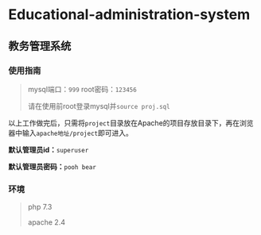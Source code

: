 # Educational-administration-system

## 教务管理系统

### 使用指南

> mysql端口：`999`  root密码：`123456`
> 
> 请在使用前root登录mysql并`source proj.sql`

以上工作做完后，只需将`project`目录放在Apache的项目存放目录下，再在浏览器中输入`apache地址/project`即可进入。

**默认管理员id：**`superuser`

**默认管理员密码：**`pooh bear`

### 环境

> php 7.3
> 
> apache 2.4
